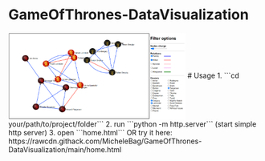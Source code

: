 # GameOfThrones-DataVisualization
<img src="readme_example.png"  width="70%" height="70%" align="center">
# Usage
1. ```cd your/path/to/project/folder```
2. run ```python -m http.server``` (start simple http server)
3. open ```home.html```
OR
try it here: https://rawcdn.githack.com/MicheleBag/GameOfThrones-DataVisualization/main/home.html
